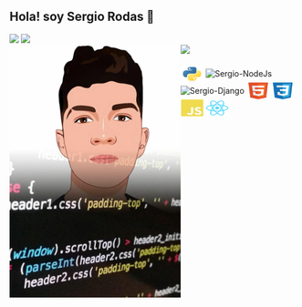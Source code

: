 ## Hola! soy Sergio Rodas 👋
 <div>
  <a href="https://github.com/SergioRodas">
  <a href="https://www.linkedin.com/in/sergiorodas" target="_blank"><img src="https://img.shields.io/badge/-LinkedIn-%230077B5?style=for-the-badge&logo=linkedin&logoColor=white" target="_blank"></a> 
  <a href = "mailto:sergiorodasgonzalez@gmail.com"><img src="https://img.shields.io/badge/-Gmail-%23333?style=for-the-badge&logo=gmail&logoColor=white" target="_blank"></a>
  <br>
  <img align="left" alt="Sergio-avatar" padding="20" Width="300" src="https://github.com/SergioRodas/SergioRodas/blob/main/avatar.jpg">
  <img height="200em" src="https://github-readme-stats.vercel.app/api/top-langs/?username=SergioRodas&layout=compact&langs_count=7&theme=dark"/>
</div>
<div style="display: inline_block"><br>
  <img align="center" alt="Sergio-Python" height="30" width="40" src="https://raw.githubusercontent.com/devicons/devicon/master/icons/python/python-original.svg">
  <img align="center" alt="Sergio-NodeJs" height="30" width="40" src="https://cdn.jsdelivr.net/gh/devicons/devicon/icons/nodejs/nodejs-original.svg">
  <img align="center" alt="Sergio-Django" height="30" width="40" src="https://cdn.jsdelivr.net/gh/devicons/devicon/icons/php/php-original.svg">
  <img align="center" alt="Sergio-HTML" height="30" width="40" src="https://raw.githubusercontent.com/devicons/devicon/master/icons/html5/html5-original.svg">
  <img align="center" alt="Sergio-CSS" height="30" width="40" src="https://raw.githubusercontent.com/devicons/devicon/master/icons/css3/css3-original.svg">
  <img align="center" alt="Sergio-Js" height="30" width="40" src="https://raw.githubusercontent.com/devicons/devicon/master/icons/javascript/javascript-plain.svg"> 
  <img align="center" alt="Sergio-React" height="30" width="40" src="https://raw.githubusercontent.com/devicons/devicon/master/icons/react/react-original.svg">
  
  

</div>
